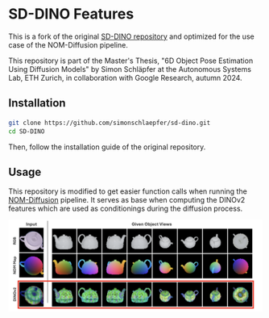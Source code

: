 # SD-DINO Features

This is a fork of the original [SD-DINO repository](https://github.com/Junyi42/sd-dino) and optimized for the use case of the NOM-Diffusion pipeline.

This repository is part of the Master's Thesis, "6D Object Pose Estimation Using Diffusion Models" by Simon Schläpfer at the Autonomous Systems Lab, ETH Zurich, in collaboration with Google Research, autumn 2024.


## Installation

```bash
git clone https://github.com/simonschlaepfer/sd-dino.git
cd SD-DINO
```

Then, follow the installation guide of the original repository.

## Usage

This repository is modified to get easier function calls when running the [NOM-Diffusion](https://github.com/Calimero/NOM-Diffusion) pipeline. It serves as base when computing the DINOv2 features which are used as conditionings during the diffusion process.

![Objaverse Rendering Example](resources/dino_features.png)
